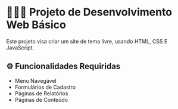 # 👨🏻‍💻 Projeto de Desenvolvimento Web Básico

Este projeto visa criar um site de tema livre, usando HTML, CSS E JavaScript.

## ⚙️ Funcionalidades Requiridas
* Menu Navegável
* Formulários de Cadastro
* Páginas de Relatórios
* Páginas de Conteúdo
